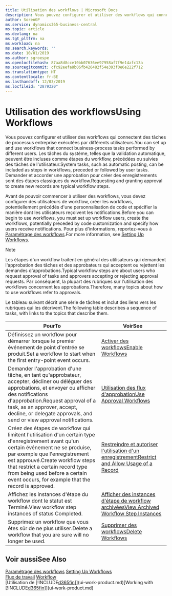 ```yaml
---
title: Utilisation des workflows | Microsoft Docs
description: Vous pouvez configurer et utiliser des workflows qui connectent des tâches de processus entreprise exécutées par différents utilisateurs. Les tâches du système, telles que la validation automatique, peuvent être incluses comme étapes du workflow, précédées ou suivies des tâches de l'utilisateur. Demander et accorder une approbation pour créer des enregistrements sont des étapes classiques du workflow.
author: SorenGP
ms.service: dynamics365-business-central
ms.topic: article
ms.devlang: na
ms.tgt_pltfrm: na
ms.workload: na
ms.search.keywords: ''
ms.date: 10/01/2019
ms.author: sgroespe
ms.openlocfilehash: 87aa8d8cce10bb07636ee97958af7f9e14afc13a
ms.sourcegitcommit: cfc92eefa8b06fb426482f54e393f0e6e222f712
ms.translationtype: HT
ms.contentlocale: fr-BE
ms.lasthandoff: 12/03/2019
ms.locfileid: "2879320"
---
```

# <a name="using-workflows"></a><span data-ttu-id="5e203-105">Utilisation des workflows</span><span class="sxs-lookup"><span data-stu-id="5e203-105">Using Workflows</span></span>
<span data-ttu-id="5e203-106">Vous pouvez configurer et utiliser des workflows qui connectent des tâches de processus entreprise exécutées par différents utilisateurs.</span><span class="sxs-lookup"><span data-stu-id="5e203-106">You can set up and use workflows that connect business-process tasks performed by different users.</span></span> <span data-ttu-id="5e203-107">Les tâches du système, telles que la validation automatique, peuvent être incluses comme étapes du workflow, précédées ou suivies des tâches de l'utilisateur.</span><span class="sxs-lookup"><span data-stu-id="5e203-107">System tasks, such as automatic posting, can be included as steps in workflows, preceded or followed by user tasks.</span></span> <span data-ttu-id="5e203-108">Demander et accorder une approbation pour créer des enregistrements sont des étapes classiques du workflow.</span><span class="sxs-lookup"><span data-stu-id="5e203-108">Requesting and granting approval to create new records are typical workflow steps.</span></span>  

 <span data-ttu-id="5e203-109">Avant de pouvoir commencer à utiliser des workflows, vous devez configurer des utilisateurs de workflow, créer les workflows, potentiellement précédés d'une personnalisation de code et spécifier la manière dont les utilisateurs reçoivent les notifications.</span><span class="sxs-lookup"><span data-stu-id="5e203-109">Before you can begin to use workflows, you must set up workflow users, create the workflows, potentially preceded by code customization and specify how users receive notifications.</span></span> <span data-ttu-id="5e203-110">Pour plus d'informations, reportez-vous à [Paramétrage des workflows](across-set-up-workflows.md).</span><span class="sxs-lookup"><span data-stu-id="5e203-110">For more information, see [Setting Up Workflows](across-set-up-workflows.md).</span></span>  

> [!NOTE]  
>  <span data-ttu-id="5e203-111">Les étapes d'un workflow traitent en général des utilisateurs qui demandent l'approbation des tâches et des approbateurs qui acceptent ou rejettent les demandes d'approbations.</span><span class="sxs-lookup"><span data-stu-id="5e203-111">Typical workflow steps are about users who request approval of tasks and approvers accepting or rejecting approval requests.</span></span> <span data-ttu-id="5e203-112">Par conséquent, la plupart des rubriques sur l'utilisation des workflows concernent les approbations.</span><span class="sxs-lookup"><span data-stu-id="5e203-112">Therefore, many topics about how to use workflows refer to approvals.</span></span>  

 <span data-ttu-id="5e203-113">Le tableau suivant décrit une série de tâches et inclut des liens vers les rubriques qui les décrivent.</span><span class="sxs-lookup"><span data-stu-id="5e203-113">The following table describes a sequence of tasks, with links to the topics that describe them.</span></span>  

|<span data-ttu-id="5e203-114">**Pour**</span><span class="sxs-lookup"><span data-stu-id="5e203-114">**To**</span></span>|<span data-ttu-id="5e203-115">**Voir**</span><span class="sxs-lookup"><span data-stu-id="5e203-115">**See**</span></span>|  
|------------|-------------|  
|<span data-ttu-id="5e203-116">Définissez un workflow pour démarrer lorsque le premier événement de point d'entrée se produit.</span><span class="sxs-lookup"><span data-stu-id="5e203-116">Set a workflow to start when the first entry-point event occurs.</span></span>|[<span data-ttu-id="5e203-117">Activer des workflows</span><span class="sxs-lookup"><span data-stu-id="5e203-117">Enable Workflows</span></span>](across-how-to-enable-workflows.md)|  
|<span data-ttu-id="5e203-118">Demander l'approbation d'une tâche, en tant qu'approbateur, accepter, décliner ou déléguer des approbations, et envoyer ou afficher des notifications d'approbation.</span><span class="sxs-lookup"><span data-stu-id="5e203-118">Request approval of a task, as an approver, accept, decline, or delegate approvals, and send or view approval notifications.</span></span>|[<span data-ttu-id="5e203-119">Utilisation des flux d'approbation</span><span class="sxs-lookup"><span data-stu-id="5e203-119">Use Approval Workflows</span></span>](across-how-use-approval-workflows.md)|  
|<span data-ttu-id="5e203-120">Créez des étapes de workflow qui limitent l'utilisation d'un certain type d'enregistrement avant qu'un certain événement ne se produise, par exemple que l'enregistrement est approuvé.</span><span class="sxs-lookup"><span data-stu-id="5e203-120">Create workflow steps that restrict a certain record type from being used before a certain event occurs, for example that the record is approved.</span></span>|[<span data-ttu-id="5e203-121">Restreindre et autoriser l'utilisation d'un enregistrement</span><span class="sxs-lookup"><span data-stu-id="5e203-121">Restrict and Allow Usage of a Record</span></span>](across-how-to-restrict-and-allow-usage-of-a-record.md)|  
|<span data-ttu-id="5e203-122">Affichez les instances d'étape du workflow dont le statut est Terminé.</span><span class="sxs-lookup"><span data-stu-id="5e203-122">View workflow step instances of status Completed.</span></span>|[<span data-ttu-id="5e203-123">Afficher des instances d'étape de workflow archivées</span><span class="sxs-lookup"><span data-stu-id="5e203-123">View Archived Workflow Step Instances</span></span>](across-how-to-view-archived-workflow-step-instances.md)|  
|<span data-ttu-id="5e203-124">Supprimez un workflow que vous êtes sûr de ne plus utiliser.</span><span class="sxs-lookup"><span data-stu-id="5e203-124">Delete a workflow that you are sure will no longer be used.</span></span>|[<span data-ttu-id="5e203-125">Supprimer des workflows</span><span class="sxs-lookup"><span data-stu-id="5e203-125">Delete Workflows</span></span>](across-how-to-delete-workflows.md)|  

## <a name="see-also"></a><span data-ttu-id="5e203-126">Voir aussi</span><span class="sxs-lookup"><span data-stu-id="5e203-126">See Also</span></span>  
<span data-ttu-id="5e203-127">[Paramétrage des workflows](across-set-up-workflows.md) </span><span class="sxs-lookup"><span data-stu-id="5e203-127">[Setting Up Workflows](across-set-up-workflows.md) </span></span>  
<span data-ttu-id="5e203-128">[Flux de travail](across-workflow.md) </span><span class="sxs-lookup"><span data-stu-id="5e203-128">[Workflow](across-workflow.md) </span></span>  
<span data-ttu-id="5e203-129">[Utilisation de [!INCLUDE[d365fin](includes/d365fin_md.md)]](ui-work-product.md)</span><span class="sxs-lookup"><span data-stu-id="5e203-129">[Working with [!INCLUDE[d365fin](includes/d365fin_md.md)]](ui-work-product.md)</span></span>
